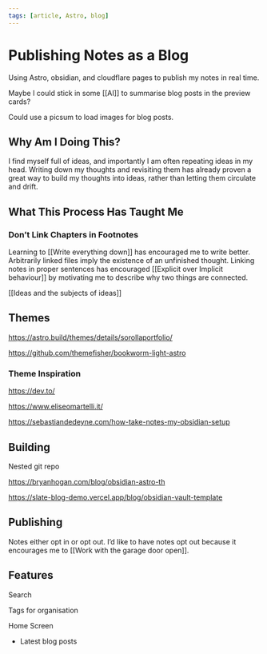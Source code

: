 ```yaml
---
tags: [article, Astro, blog]
---
```


# Publishing Notes as a Blog

Using Astro, obsidian, and cloudflare pages to publish my notes in real time.

Maybe I could stick in some [[AI]]  to summarise blog posts in the preview cards?

Could use a picsum to load images for blog posts.

## Why Am I Doing This?

I find myself full of ideas, and importantly I am often repeating ideas in my head. Writing down my thoughts and revisiting them has already proven a great way to build my thoughts into ideas, rather than letting them circulate and drift.

## What This Process Has Taught Me

### Don’t Link Chapters in Footnotes

Learning to [[Write everything down]] has encouraged me to write better. Arbitrarily linked files imply the existence of an unfinished thought. Linking notes in proper sentences has encouraged [[Explicit over Implicit behaviour]] by motivating me to describe why two things are connected.

[[Ideas and the subjects of ideas]]

## Themes

https://astro.build/themes/details/sorollaportfolio/

https://github.com/themefisher/bookworm-light-astro

### Theme Inspiration

https://dev.to/

https://www.eliseomartelli.it/

https://sebastiandedeyne.com/how-take-notes-my-obsidian-setup

## Building

Nested git repo

https://bryanhogan.com/blog/obsidian-astro-th

https://slate-blog-demo.vercel.app/blog/obsidian-vault-template

## Publishing

Notes either opt in or opt out. I’d like to have notes opt out because it encourages me to [[Work with the garage door open]].

## Features

Search

Tags for organisation

Home Screen

- Latest blog posts
